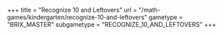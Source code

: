 +++
title = "Recognize 10 and Leftovers"
url = "/math-games/kindergarten/recognize-10-and-leftovers"
gametype = "BRIX_MASTER"
subgametype = "RECOGNIZE_10_AND_LEFTOVERS"
+++